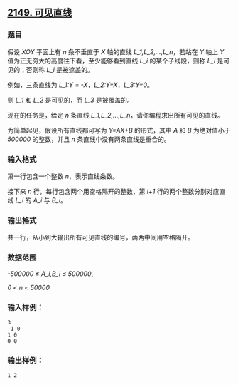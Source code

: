 ## [2149. 可见直线](https://www.acwing.com/problem/content/2151/)

### 题目

假设 *XOY* 平面上有 *n* 条不垂直于 *X* 轴的直线 *L_1,L_2,…,L_n*，若站在 *Y* 轴上 *Y* 值为正无穷大的高度往下看，至少能够看到直线 *L_i* 的某个子线段，则称 *L_i* 是可见的；否则称 *L_i* 是被遮盖的。

例如，三条直线为 *L_1:Y = -X*，*L_2:Y=X*，*L_3:Y=0*。

则 *L_1* 和 *L_2* 是可见的，而 *L_3* 是被覆盖的。

现在的任务是，给定 *n* 条直线 *L_1,L_2,…,L_n*，请你编程求出所有可见的直线。

为简单起见，假设所有直线都可写为 *Y=AX+B* 的形式，其中 *A* 和 *B* 为绝对值小于 *500000* 的整数，并且 *n* 条直线中没有两条直线是重合的。

### 输入格式

第一行包含一个整数 *n*，表示直线条数。

接下来 *n* 行，每行包含两个用空格隔开的整数，第 *i+1* 行的两个整数分别对应直线 *L_i* 的 *A_i* 与 *B_i*。

### 输出格式

共一行，从小到大输出所有可见直线的编号，两两中间用空格隔开。

### 数据范围

*-500000 ≤ A_i,B_i ≤ 500000*,

*0 < n < 50000*

### 输入样例：

```
3
-1 0
1 0
0 0
```

### 输出样例：

```
1 2
```

